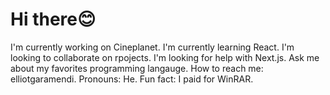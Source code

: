 # Hi there😊
I'm currently working on Cineplanet.
I'm currently learning React.
I'm looking to collaborate on rpojects.
I'm looking for help with Next.js.
Ask me about my favorites programming langauge.
How to reach me: elliotgaramendi.
Pronouns: He.
Fun fact: I paid for WinRAR.
